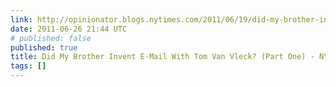 ```yaml
---
link: http://opinionator.blogs.nytimes.com/2011/06/19/did-my-brother-invent-e-mail-with-tom-van-vleck-part-one/#more-95315
date: 2011-06-26 21:44 UTC
# published: false
published: true
title: Did My Brother Invent E-Mail With Tom Van Vleck? (Part One) - NYTimes.com
tags: []
---
```



